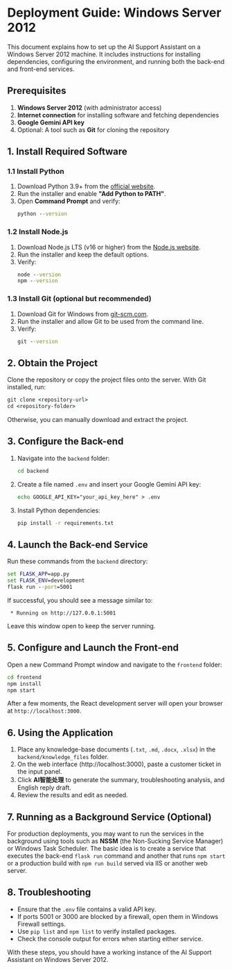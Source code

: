 # Deployment Guide: Windows Server 2012

This document explains how to set up the AI Support Assistant on a Windows Server 2012 machine. It includes instructions for installing dependencies, configuring the environment, and running both the back-end and front-end services.

## Prerequisites

1. **Windows Server 2012** (with administrator access)
2. **Internet connection** for installing software and fetching dependencies
3. **Google Gemini API key**
4. Optional: A tool such as **Git** for cloning the repository

## 1. Install Required Software

### 1.1 Install Python

1. Download Python 3.9+ from the [official website](https://www.python.org/downloads/windows/).
2. Run the installer and enable **"Add Python to PATH"**.
3. Open **Command Prompt** and verify:
   ```cmd
   python --version
   ```

### 1.2 Install Node.js

1. Download Node.js LTS (v16 or higher) from the [Node.js website](https://nodejs.org/).
2. Run the installer and keep the default options.
3. Verify:
   ```cmd
   node --version
   npm --version
   ```

### 1.3 Install Git (optional but recommended)

1. Download Git for Windows from [git-scm.com](https://git-scm.com/download/win).
2. Run the installer and allow Git to be used from the command line.
3. Verify:
   ```cmd
   git --version
   ```

## 2. Obtain the Project

Clone the repository or copy the project files onto the server. With Git installed, run:
```cmd
git clone <repository-url>
cd <repository-folder>
```
Otherwise, you can manually download and extract the project.

## 3. Configure the Back-end

1. Navigate into the `backend` folder:
   ```cmd
   cd backend
   ```
2. Create a file named `.env` and insert your Google Gemini API key:
   ```cmd
   echo GOOGLE_API_KEY="your_api_key_here" > .env
   ```
3. Install Python dependencies:
   ```cmd
   pip install -r requirements.txt
   ```

## 4. Launch the Back-end Service

Run these commands from the `backend` directory:
```cmd
set FLASK_APP=app.py
set FLASK_ENV=development
flask run --port=5001
```
If successful, you should see a message similar to:
```
 * Running on http://127.0.0.1:5001
```
Leave this window open to keep the server running.

## 5. Configure and Launch the Front-end

Open a new Command Prompt window and navigate to the `frontend` folder:
```cmd
cd frontend
npm install
npm start
```
After a few moments, the React development server will open your browser at `http://localhost:3000`.

## 6. Using the Application

1. Place any knowledge-base documents (`.txt`, `.md`, `.docx`, `.xlsx`) in the `backend/knowledge_files` folder.
2. On the web interface (http://localhost:3000), paste a customer ticket in the input panel.
3. Click **AI智能处理** to generate the summary, troubleshooting analysis, and English reply draft.
4. Review the results and edit as needed.

## 7. Running as a Background Service (Optional)

For production deployments, you may want to run the services in the background using tools such as **NSSM** (the Non-Sucking Service Manager) or Windows Task Scheduler. The basic idea is to create a service that executes the back-end `flask run` command and another that runs `npm start` or a production build with `npm run build` served via IIS or another web server.

## 8. Troubleshooting

- Ensure that the `.env` file contains a valid API key.
- If ports 5001 or 3000 are blocked by a firewall, open them in Windows Firewall settings.
- Use `pip list` and `npm list` to verify installed packages.
- Check the console output for errors when starting either service.

With these steps, you should have a working instance of the AI Support Assistant on Windows Server 2012.

